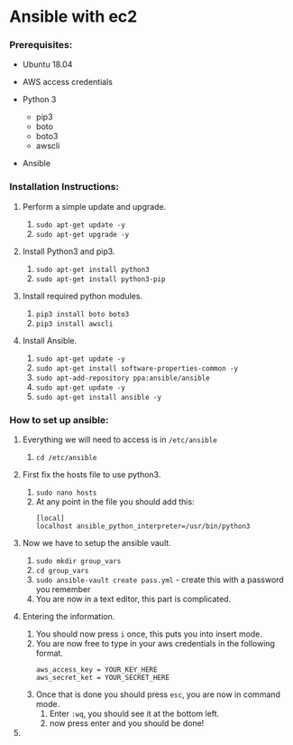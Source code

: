 # Ansible with ec2
### Prerequisites:
* Ubuntu 18.04


* AWS access credentials


* Python 3
  * pip3
  * boto
  * boto3
  * awscli
    

* Ansible


### Installation Instructions:  
1. Perform a simple update and upgrade.  
    1. `sudo apt-get update -y`
    2. `sudo apt-get upgrade -y`
    

2. Install Python3 and pip3.  
    1. `sudo apt-get install python3`
    2. `sudo apt-get install python3-pip`
    

3. Install required python modules.
    1. `pip3 install boto boto3`
    2. `pip3 install awscli`
    

4. Install Ansible.
   1. `sudo apt-get update -y`
   2. `sudo apt-get install software-properties-common -y`
   3. `sudo apt-add-repository ppa:ansible/ansible`
   4. `sudo apt-get update -y`
   5. `sudo apt-get install ansible -y`
    

### How to set up ansible:
1. Everything we will need to access is in `/etc/ansible`
    1. `cd /etc/ansible`


2. First fix the hosts file to use python3.
    1. `sudo nano hosts`
    2. At any point in the file you should add this: 
       ```
       [local]
       localhost ansible_python_interpreter=/usr/bin/python3
       ```
    

3. Now we have to setup the ansible vault.
    1. `sudo mkdir group_vars`
    2. `cd group_vars`
    3. `sudo ansible-vault create pass.yml` - create this with a password you remember
    4. You are now in a text editor, this part is complicated.
    

4. Entering the information.
    1. You should now press `i` once, this puts you into insert mode.
    2. You are now free to type in your aws credentials in the following format.
        ```
        aws_access_key = YOUR_KEY_HERE
        aws_secret_ket = YOUR_SECRET_HERE
        ```
    3. Once that is done you should press `esc`, you are now in command mode.
        1. Enter `:wq`, you should see it at the bottom left.
        2. now press enter and you should be done!
    

5. 